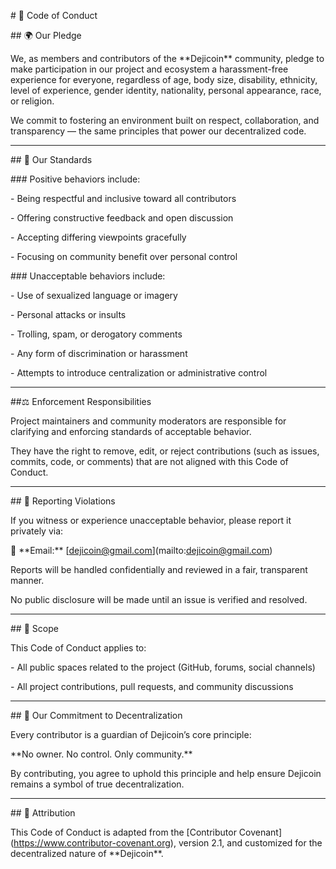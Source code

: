 \# 🧾 Code of Conduct



\## 🌍 Our Pledge

We, as members and contributors of the \*\*Dejicoin\*\* community, pledge to make participation in our project and ecosystem a harassment-free experience for everyone, regardless of age, body size, disability, ethnicity, level of experience, gender identity, nationality, personal appearance, race, or religion.



We commit to fostering an environment built on respect, collaboration, and transparency — the same principles that power our decentralized code.



---



\## 🤝 Our Standards



\### Positive behaviors include:

\- Being respectful and inclusive toward all contributors  

\- Offering constructive feedback and open discussion  

\- Accepting differing viewpoints gracefully  

\- Focusing on community benefit over personal control  



\### Unacceptable behaviors include:

\- Use of sexualized language or imagery  

\- Personal attacks or insults  

\- Trolling, spam, or derogatory comments  

\- Any form of discrimination or harassment  

\- Attempts to introduce centralization or administrative control  



---



\##⚖️ Enforcement Responsibilities



Project maintainers and community moderators are responsible for clarifying and enforcing standards of acceptable behavior.  

They have the right to remove, edit, or reject contributions (such as issues, commits, code, or comments) that are not aligned with this Code of Conduct.



---



\## 🚨 Reporting Violations



If you witness or experience unacceptable behavior, please report it privately via:  

📧 \*\*Email:\*\* \[dejicoin@gmail.com](mailto:dejicoin@gmail.com)



Reports will be handled confidentially and reviewed in a fair, transparent manner.  

No public disclosure will be made until an issue is verified and resolved.



---



\## 📘 Scope



This Code of Conduct applies to:

\- All public spaces related to the project (GitHub, forums, social channels)  

\- All project contributions, pull requests, and community discussions  



---



\## 🧠 Our Commitment to Decentralization



Every contributor is a guardian of Dejicoin’s core principle:  

\*\*No owner. No control. Only community.\*\*



By contributing, you agree to uphold this principle and help ensure Dejicoin remains a symbol of true decentralization.



---



\## 🙌 Attribution



This Code of Conduct is adapted from the \[Contributor Covenant](https://www.contributor-covenant.org), version 2.1, and customized for the decentralized nature of \*\*Dejicoin\*\*.



